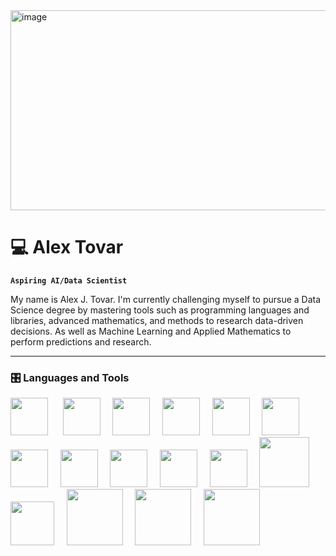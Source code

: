 <img width="1639" height="320" alt="image" src="https://github.com/user-attachments/assets/562c622d-b386-41ed-9d9c-24928b7e4ff5" />



# 💻 Alex Tovar

**`Aspiring AI/Data Scientist`**

My name is Alex J. Tovar. I'm currently challenging myself to pursue a Data Science degree by mastering tools such as programming languages and libraries, advanced mathematics, and methods to research data-driven decisions. As well as Machine Learning and Applied Mathematics to perform predictions and research.

------------------------------------------------------------------------

### 🎛️ Languages and Tools

<p align="left">
  <img src="https://cdn.jsdelivr.net/gh/devicons/devicon@latest/icons/mysql/mysql-original-wordmark.svg" height="60"/> &nbsp;&nbsp;&nbsp;&nbsp;
  <img src="https://cdn.jsdelivr.net/gh/devicons/devicon@latest/icons/r/r-original.svg" height="60"/> &nbsp;&nbsp;&nbsp;
  <img src="https://cdn.jsdelivr.net/gh/devicons/devicon@latest/icons/python/python-original.svg" height="60"/> &nbsp;&nbsp;&nbsp;
  <img src="https://cdn.jsdelivr.net/gh/devicons/devicon@latest/icons/docker/docker-original-wordmark.svg" height="60"/> &nbsp;&nbsp;&nbsp;
  <img src="https://cdn.jsdelivr.net/gh/devicons/devicon@latest/icons/tensorflow/tensorflow-original.svg" height="60"/> &nbsp;&nbsp;&nbsp;
  <img src="https://cdn.jsdelivr.net/gh/devicons/devicon@latest/icons/scikitlearn/scikitlearn-original.svg" height="60"/> &nbsp;&nbsp;&nbsp;
  <img src="https://cdn.jsdelivr.net/gh/devicons/devicon@latest/icons/googlecloud/googlecloud-original.svg" height="60"/> &nbsp;&nbsp;&nbsp;
  <img src="https://cdn.jsdelivr.net/gh/devicons/devicon@latest/icons/git/git-original.svg" height="60"/> &nbsp;&nbsp;&nbsp;
  <img src="https://cdn.jsdelivr.net/gh/devicons/devicon@latest/icons/rstudio/rstudio-original.svg" height="60"/> &nbsp;&nbsp;&nbsp;
  <img src="https://cdn.jsdelivr.net/gh/devicons/devicon@latest/icons/vscode/vscode-original.svg" height="60"/> &nbsp;&nbsp;&nbsp;
  <img src="https://cdn.jsdelivr.net/gh/devicons/devicon@latest/icons/amazonwebservices/amazonwebservices-original-wordmark.svg" height="60"/> &nbsp;&nbsp;&nbsp;
  <img src="https://cdn.jsdelivr.net/gh/devicons/devicon@latest/icons/apachespark/apachespark-original-wordmark.svg" height="80"/> &nbsp;&nbsp;&nbsp;
  <img src="https://cdn.jsdelivr.net/gh/devicons/devicon@latest/icons/pandas/pandas-original-wordmark.svg" height="70"/> &nbsp;&nbsp;&nbsp;
  <img src="https://cdn.jsdelivr.net/gh/devicons/devicon@latest/icons/matplotlib/matplotlib-original-wordmark.svg" height="90"/> &nbsp;&nbsp;&nbsp;
  <img src="https://cdn.jsdelivr.net/gh/devicons/devicon@latest/icons/keras/keras-original-wordmark.svg" height="90"/> &nbsp;&nbsp;&nbsp;
  <img src="https://cdn.jsdelivr.net/gh/devicons/devicon@latest/icons/jupyter/jupyter-original-wordmark.svg" height="90"/> &nbsp;&nbsp;&nbsp;

</p>


          

